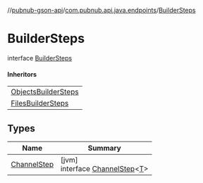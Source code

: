 //[pubnub-gson-api](../../../index.md)/[com.pubnub.api.java.endpoints](../index.md)/[BuilderSteps](index.md)

# BuilderSteps

interface [BuilderSteps](index.md)

#### Inheritors

| |
|---|
| [ObjectsBuilderSteps](../../com.pubnub.api.java.endpoints.objects_api.utils/-objects-builder-steps/index.md) |
| [FilesBuilderSteps](../../com.pubnub.api.java.endpoints.files.requiredparambuilder/-files-builder-steps/index.md) |

## Types

| Name | Summary |
|---|---|
| [ChannelStep](-channel-step/index.md) | [jvm]<br>interface [ChannelStep](-channel-step/index.md)&lt;[T](-channel-step/index.md)&gt; |
